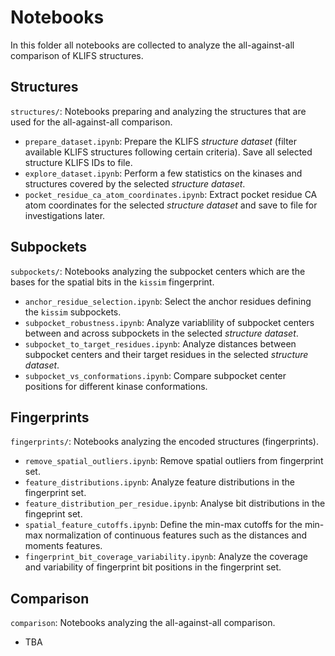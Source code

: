 # Notebooks

In this folder all notebooks are collected to analyze the all-against-all comparison of KLIFS 
structures.

## Structures

`structures/`: Notebooks preparing and analyzing the structures that are used for the all-against-all comparison.

- `prepare_dataset.ipynb`: Prepare the KLIFS _structure dataset_ (filter available KLIFS structures following certain criteria). Save all selected structure KLIFS IDs to file.
- `explore_dataset.ipynb`: Perform a few statistics on the kinases and structures covered by the selected _structure dataset_.
- `pocket_residue_ca_atom_coordinates.ipynb`: Extract pocket residue CA atom coordinates for the selected _structure dataset_ and save to file for investigations later.

## Subpockets

`subpockets/`: Notebooks analyzing the subpocket centers which are the bases for the spatial bits in the `kissim` fingerprint.

- `anchor_residue_selection.ipynb`: Select the anchor residues defining the `kissim` subpockets.
- `subpocket_robustness.ipynb`: Analyze variablility of subpocket centers between and across subpockets in the selected _structure dataset_.
- `subpocket_to_target_residues.ipynb`: Analyze distances between subpocket centers and their target residues in the selected _structure dataset_.
- `subpocket_vs_conformations.ipynb`: Compare subpocket center positions for different kinase conformations.

## Fingerprints

`fingerprints/`: Notebooks analyzing the encoded structures (fingerprints).

- `remove_spatial_outliers.ipynb`: Remove spatial outliers from fingerprint set.
- `feature_distributions.ipynb`: Analyze feature distributions in the fingerprint set.
- `feature_distribution_per_residue.ipynb`: Analyse bit distributions in the fingeprint set.
- `spatial_feature_cutoffs.ipynb`: Define the min-max cutoffs for the min-max normalization of continuous features such as the distances and moments features.
- `fingerprint_bit_coverage_variability.ipynb`: Analyze the coverage and variability of fingerprint bit positions in the fingerprint set.

## Comparison

`comparison`: Notebooks analyzing the all-against-all comparison. 

- TBA